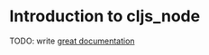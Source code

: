 # Introduction to cljs_node

TODO: write [great documentation](http://jacobian.org/writing/what-to-write/)
